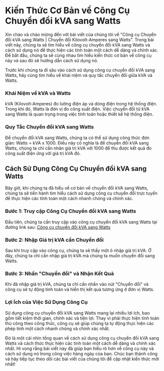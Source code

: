 Kiến Thức Cơ Bản về Công Cụ Chuyển đổi kVA sang Watts
=====================================================

Xin chào và chào mừng đến với bài viết của chúng tôi về "Công cụ Chuyển đổi kVA sang Watts | Chuyển đổi Kilovolt-Amperes sang Watts". Trong bài viết này, chúng ta sẽ tìm hiểu về công cụ chuyển đổi kVA sang Watts và cách sử dụng nó để thực hiện các tính toán một cách dễ dàng và chính xác. Để bắt đầu, chúng ta sẽ cùng nhau tìm hiểu kiến thức cơ bản về công cụ này và sau đó sẽ hướng dẫn cách sử dụng nó.

Trước khi chúng ta đi sâu vào cách sử dụng công cụ chuyển đổi kVA sang Watts, hãy cùng tìm hiểu về khái niệm và quy tắc chuyển đổi giữa kVA và Watts.

### Khái Niệm về kVA và Watts

kVA (Kilovolt-Amperes) đo lường điện áp và dòng điện trong hệ thống điện. Trong khi đó, Watts là đơn vị đo công suất điện. Việc chuyển đổi từ kVA sang Watts là quan trọng trong việc tính toán hoặc thiết kế hệ thống điện.

### Quy Tắc Chuyển đổi kVA sang Watts

Để chuyển đổi kVA sang Watts, chúng ta có thể sử dụng công thức đơn giản: Watts = kVA x 1000. Điều này có nghĩa là để chuyển đổi kVA sang Watts, chúng ta chỉ cần nhân giá trị kVA với 1000 để thu được kết quả đo công suất điện ứng với giá trị kVA đó.

Cách Sử Dụng Công Cụ Chuyển đổi kVA sang Watts
----------------------------------------------

Bây giờ, khi chúng ta đã hiểu về cơ bản về chuyển đổi kVA sang Watts, chúng ta sẽ tiến hành tìm hiểu cách sử dụng công cụ chuyển đổi trực tuyến để thực hiện các tính toán một cách nhanh chóng và chính xác.

### Bước 1: Truy cập Công Cụ Chuyển đổi kVA sang Watts

Đầu tiên, chúng ta cần truy cập vào công cụ chuyển đổi kVA sang Watts tại đường link sau: [Công cụ chuyển đổi kVA sang Watts](https://www.onlinecalculatorsfree.com/vi/tools/kva-to-watt-calculator.html)

### Bước 2: Nhập Giá trị kVA cần Chuyển đổi

Sau khi truy cập vào công cụ, chúng ta sẽ thấy một ô nhập giá trị kVA. Ở đây, chúng ta chỉ cần nhập giá trị kVA mà chúng ta muốn chuyển đổi sang Watts.

### Bước 3: Nhấn "Chuyển đổi" và Nhận Kết Quả

Khi đã nhập giá trị kVA, chúng ta chỉ cần nhấn vào nút "Chuyển đổi" và công cụ sẽ tự động tính toán và hiển thị kết quả tương ứng ở đơn vị Watts.

### Lợi Ích của Việc Sử Dụng Công Cụ

Sử dụng công cụ chuyển đổi kVA sang Watts mang lại nhiều lợi ích, bao gồm tiết kiệm thời gian, chính xác và tiện lợi. Thay vì phải thực hiện tính toán thủ công theo công thức, công cụ sẽ giúp chúng ta tự động thực hiện các phép tính một cách nhanh chóng và chính xác nhất.

Đó là một cái nhìn tổng quan về cách sử dụng công cụ chuyển đổi kVA sang Watts và cách thức thực hiện các tính toán một cách dễ dàng và chính xác nhất. Hi vọng rằng bài viết này đã giúp bạn hiểu rõ hơn về công cụ này và cách sử dụng nó trong công việc hàng ngày của bạn. Chúc bạn thành công và hãy tiếp tục theo dõi các bài viết của chúng tôi để cập nhật kiến thức mới nhất!